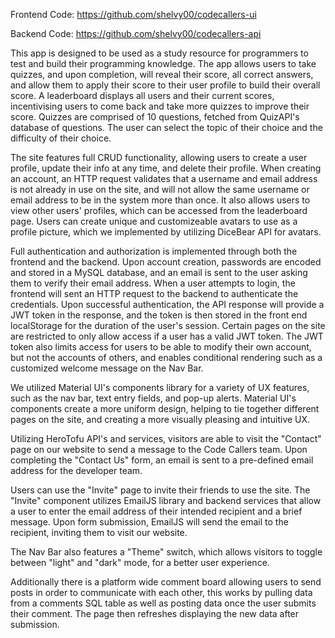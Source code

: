 Frontend Code:
https://github.com/shelvy00/codecallers-ui

Backend Code:
https://github.com/shelvy00/codecallers-api 

This app is designed to be used as a study resource for programmers to test and build their programming knowledge. The app allows users to take quizzes, and upon completion, will reveal their score, all correct answers, and allow them to apply their score to their user profile to build their overall  score. A leaderboard displays all users and their current scores, incentivising users to come back and take more quizzes to improve their score. Quizzes are comprised of 10 questions, fetched from QuizAPI's database of questions. The user can select the topic of their choice and the difficulty of their choice.

The site features full CRUD functionality, allowing users to create a user profile, update their info at any time, and delete their profile. When creating an account, an HTTP request validates that a username and email address is not already in use on the site, and will not allow the same username or email address to be in the system more than once. It also allows users to view other users' profiles, which can be accessed from the leaderboard page. Users can create unique and customizeable avatars to use as a profile picture, which we implemented by utilizing DiceBear API for avatars. 

Full authentication and authorization is implemented through both the frontend and the backend. Upon account creation, passwords are encoded and stored in a MySQL database, and an email is sent to the user asking them to verify their email address. When a user attempts to login, the frontend will sent an HTTP request to the backend to authenticate the credentials. Upon successful authentication, the API response will provide a JWT token in the response, and the token is then stored in the front end localStorage for the duration of the user's session. Certain pages on the site are restricted to only allow access if a user has a valid JWT token. The JWT token also limits access for users to be able to modify their own account, but not the accounts of others, and enables conditional rendering such as a customized welcome message on the Nav Bar. 

We utilized Material UI's components library for a variety of UX features, such as the nav bar, text entry fields, and pop-up alerts. Material UI's components create a more uniform design, helping to tie together different pages on the site, and creating a more visually pleasing and intuitive UX.

Utilizing HeroTofu API's and services, visitors are able to visit the "Contact" page on our website to send a message to the Code Callers team. Upon completing the "Contact Us" form, an email is sent to a pre-defined email address for the developer team. 

Users can use the "Invite" page to invite their friends to use the site. The "Invite" component utilizes EmailJS library and backend services that allow a user to enter the email address of their intended recipient and a brief message. Upon form submission, EmailJS will send the email to the recipient, inviting them to visit our website.

The Nav Bar also features a "Theme" switch, which allows visitors to toggle between "light" and "dark" mode, for a better user experience. 

Additionally there is a platform wide comment board allowing users to send posts in order to communicate with each other, this works by pulling data from a comments SQL table as well as posting data once the user submits their comment. The page then refreshes displaying the new data after submission.
